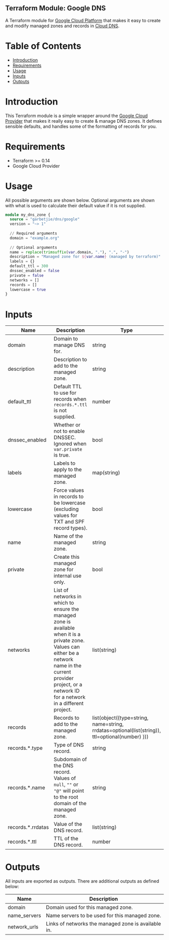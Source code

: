 Terraform Module: Google DNS
----------------------------

A Terraform module for [Google Cloud Platform](https://cloud.google.com/) that makes it easy to create and modify
managed zones and records in [Cloud DNS](https://cloud.google.com/dns).

# Table of Contents

* [Introduction](#introduction)
* [Requirements](#requirements)
* [Usage](#usage)
* [Inputs](#inputs)
* [Outputs](#outputs)

# Introduction

This Terraform module is a simple wrapper around the [Google Cloud Provider](https://registry.terraform.io/providers/hashicorp/google/latest/docs)
that makes it really easy to create & manage DNS zones. It defines sensible defaults, and handles some of the formatting
of records for you.

# Requirements

* Terraform >= 0.14
* Google Cloud Provider

# Usage

All possible arguments are shown below. Optional arguments are shown with what is used to calculate their default value
if it is not supplied.

```terraform
module my_dns_zone {
  source = "garbetjie/dns/google"
  version = "~> 1"
  
  // Required arguments
  domain = "example.org"
  
  // Optional arguments
  name = replace(trimsuffix(var.domain, "."), ".", "-")
  description = "Managed zone for ${var.name} (managed by terraform)"
  labels = {}
  default_ttl = 300
  dnssec_enabled = false
  private = false
  networks = []
  records = []
  lowercase = true
}
```

# Inputs

| Name              | Description                                                                                                                                                                                                             | Type                                                                                            | Default | Required |
|-------------------|-------------------------------------------------------------------------------------------------------------------------------------------------------------------------------------------------------------------------|-------------------------------------------------------------------------------------------------|---------|----------|
| domain            | Domain to manage DNS for.                                                                                                                                                                                               | string                                                                                          |         | Yes      |
| description       | Description to add to the managed zone.                                                                                                                                                                                 | string                                                                                          | `null`  | No       |
| default_ttl       | Default TTL to use for records when `records.*.ttl` is not supplied.                                                                                                                                                    | number                                                                                          | `300`   | No       |
| dnssec_enabled    | Whether or not to enable DNSSEC. Ignored when `var.private` is true.                                                                                                                                                    | bool                                                                                            | `false` | No       |
| labels            | Labels to apply to the managed zone.                                                                                                                                                                                    | map(string)                                                                                     | `{}`    | No       |
| lowercase         | Force values in records to be lowercase (excluding values for TXT and SPF record types).                                                                                                                                | bool                                                                                            | `true`  | No       |
| name              | Name of the managed zone.                                                                                                                                                                                               | string                                                                                          | `null`  | No       |
| private           | Create this managed zone for internal use only.                                                                                                                                                                         | bool                                                                                            | `false` | No       |
| networks          | List of networks in which to ensure the managed zone is available when it is a private zone. Values can either be a network name in the current provider project, or a network ID for a network in a different project. | list(string)                                                                                    | `[]`    | No       |
| records           | Records to add to the managed zone.                                                                                                                                                                                     | list(object({type=string, name=string, rrdatas=optional(list(string)), ttl=optional(number) })) | `[]`    | No       |
| records.*.type    | Type of DNS record.                                                                                                                                                                                                     | string                                                                                          |         | Yes      |
| records.*.name    | Subdomain of the DNS record. Values of `null`, `""` or `"@"` will point to the root domain of the managed zone.                                                                                                         | string                                                                                          |         | Yes      |
| records.*.rrdatas | Value of the DNS record.                                                                                                                                                                                                | list(string)                                                                                    |         | Yes      |
| records.*.ttl     | TTL of the DNS record.                                                                                                                                                                                                  | number                                                                                          | `null`  | No       |

# Outputs

All inputs are exported as outputs. There are additional outputs as defined below:

| Name         | Description                                         |
|--------------|-----------------------------------------------------|
| domain       | Domain used for this managed zone.                  |
| name_servers | Name servers to be used for this managed zone.      |
| network_urls | Links of networks the managed zone is available in. |
